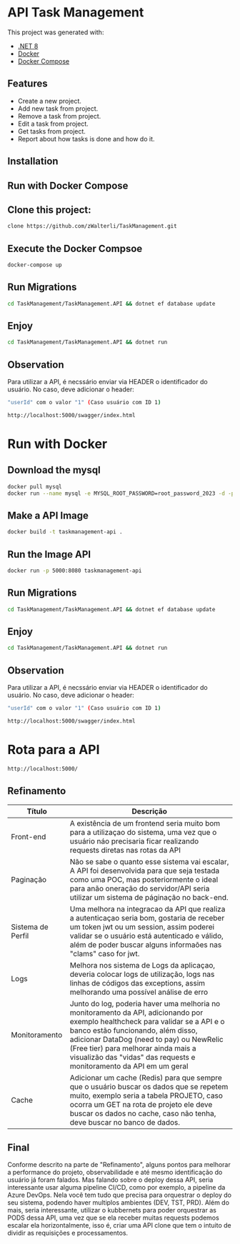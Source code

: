 # API Task Management

This project was generated with:

- [.NET 8](https://dotnet.microsoft.com/pt-br/download/dotnet/8.0)
- [Docker](https://www.docker.com/)
- [Docker Compose](https://docs.docker.com/compose/)

## Features

- Create a new project.
- Add new task from project.
- Remove a task from project.
- Edit a task from project.
- Get tasks from project.
- Report about how tasks is done and how do it.

## Installation

## Run with Docker Compose

## Clone this project:

```sh
clone https://github.com/zWalterli/TaskManagement.git
```

## Execute the Docker Compsoe

```sh
docker-compose up
```

## Run Migrations
```sh
cd TaskManagement/TaskManagement.API && dotnet ef database update
```

## Enjoy
```sh
cd TaskManagement/TaskManagement.API && dotnet run
```

## Observation
Para utilizar a API, é necssário enviar via HEADER o identificador do usuário.
No caso, deve adicionar o header:

```sh
"userId" com o valor "1" (Caso usuário com ID 1)
```
```sh
http://localhost:5000/swagger/index.html
```

# Run with Docker

## Download the mysql

```sh
docker pull mysql
docker run --name mysql -e MYSQL_ROOT_PASSWORD=root_password_2023 -d -p 3306:3306 mysql
```

## Make a API Image

```sh
docker build -t taskmanagement-api .
```

## Run the Image API

```sh
docker run -p 5000:8080 taskmanagement-api
```

## Run Migrations
```sh
cd TaskManagement/TaskManagement.API && dotnet ef database update
```

## Enjoy

```sh
cd TaskManagement/TaskManagement.API && dotnet run
```

## Observation
Para utilizar a API, é necssário enviar via HEADER o identificador do usuário.
No caso, deve adicionar o header:

```sh
"userId" com o valor "1" (Caso usuário com ID 1)
```

```sh
http://localhost:5000/swagger/index.html
```

# Rota para a API

```sh
http://localhost:5000/
```

## Refinamento

| Título            | Descrição                                                                                                                                                                                                                                                                                                                      |
| ----------------- | ------------------------------------------------------------------------------------------------------------------------------------------------------------------------------------------------------------------------------------------------------------------------------------------------------------------------------ |
| Front-end         | A existência de um frontend seria muito bom para a utilizaçao do sistema, uma vez que o usuário náo precisaria ficar realizando requests diretas nas rotas da API                                                                                                                                                              |
| Paginação         | Não se sabe o quanto esse sistema vai escalar, A API foi desenvolvida para que seja testada como uma POC, mas posteriormente o ideal para anão oneração do servidor/API seria utilizar um sistema de páginação no back-end.                                                                                                    |
| Sistema de Perfil | Uma melhora na integracao da API que realiza a autenticaçao seria bom, gostaria de receber um token jwt ou um session, assim poderei validar se o usuário está autenticado e válido, além de poder buscar alguns informaões nas "clams" caso for jwt.                                                                          |
| Logs              | Melhora nos sistema de Logs da aplicaçao, deveria colocar logs de utilização, logs nas linhas de códigos das exceptions, assim melhorando uma possível análise de erro                                                                                                                                                         |
| Monitoramento     | Junto do log, poderia haver uma melhoria no monitoramento da API, adicionando por exemplo healthcheck para validar se a API e o banco estão funcionando, além disso, adicionar DataDog (need to pay) ou NewRelic (Free tier) para melhorar ainda mais a visualizão das "vidas" das requests e monitoramento da API em um geral |
| Cache             | Adicionar um cache (Redis) para que sempre que o usuário buscar os dados que se repetem muito, exemplo seria a tabela PROJETO, caso ocorra um GET na rota de projeto ele deve buscar os dados no cache, caso não tenha, deve buscar no banco de dados.                                                                         |

## Final

Conforme descrito na parte de "Refinamento", alguns pontos para melhorar a performance do projeto, observabilidade e até mesmo identificação do usuário já foram falados.
Mas falando sobre o deploy dessa API, seria interessante usar alguma pipeline CI/CD, como por exemplo, a pipeline da Azure DevOps. Nela você tem tudo que precisa para orquestrar o deploy do seu sistema, podendo haver multiplos ambientes (DEV, TST, PRD). Além do mais, seria interessante, utilizar o kubbernets para poder orquestrar as PODS dessa API, uma vez que se ela receber muitas requests podemos escalar ela horizontalmente, isso é, criar uma API clone que tem o intuito de dividir as requisições e processamentos.
